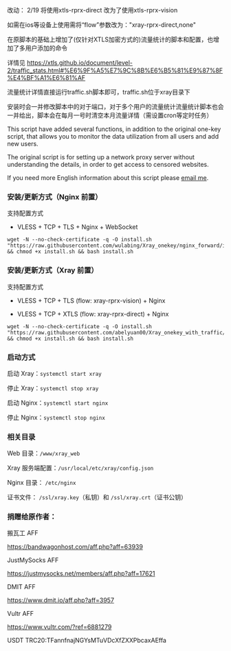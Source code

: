
改动：
2/19 将使用xtls-rprx-direct 改为了使用xtls-rprx-vision

如需在ios等设备上使用需将“flow”参数改为："xray-rprx-direct,none"

在原脚本的基础上增加了(仅针对XTLS加密方式的)流量统计的脚本和配置，也增加了多用户添加的命令

详情见 https://xtls.github.io/document/level-2/traffic_stats.html#%E6%9F%A5%E7%9C%8B%E6%B5%81%E9%87%8F%E4%BF%A1%E6%81%AF

流量统计详情直接运行traffic.sh脚本即可，traffic.sh位于xray目录下


安装时会一并修改脚本中的对于端口，对于多个用户的流量统计流量统计脚本也会一并给出，脚本会在每月一号时清空本月流量详情（需设置cron等定时任务）

This script have added several functions, in addition to the original one-key script, that allows you to monitor the data utilization from all users and add new users.

The original script is for setting up a network proxy server without understanding the details, in order to get access to censored websites.

If you need more English information about this script please [email me](mailto:abelyuan0822@gmail.com).












### 安装/更新方式（Nginx 前置）

支持配置方式

- VLESS + TCP + TLS + Nginx + WebSocket

```
wget -N --no-check-certificate -q -O install.sh "https://raw.githubusercontent.com/wulabing/Xray_onekey/nginx_forward/install.sh" && chmod +x install.sh && bash install.sh
```

### 安装/更新方式（Xray 前置）

支持配置方式

- VLESS + TCP + TLS (flow: xray-rprx-vision)  + Nginx

- VLESS + TCP + XTLS (flow: xray-rprx-direct) + Nginx

```
wget -N --no-check-certificate -q -O install.sh "https://raw.githubusercontent.com/abelyuan00/Xray_onekey_with_traffic/main/install.sh" && chmod +x install.sh && bash install.sh
```


### 启动方式

启动 Xray：`systemctl start xray`

停止 Xray：`systemctl stop xray`

启动 Nginx：`systemctl start nginx`

停止 Nginx：`systemctl stop nginx`

### 相关目录

Web 目录：`/www/xray_web`

Xray 服务端配置：`/usr/local/etc/xray/config.json`

Nginx 目录： `/etc/nginx`

证书文件： `/ssl/xray.key`（私钥）和 `/ssl/xray.crt`（证书公钥）

### 捐赠给原作者：

搬瓦工 AFF

https://bandwagonhost.com/aff.php?aff=63939

JustMySocks AFF

https://justmysocks.net/members/aff.php?aff=17621

DMIT AFF

https://www.dmit.io/aff.php?aff=3957

Vultr AFF

https://www.vultr.com/?ref=6881279

USDT
TRC20:TFannfnajNGYsMTuVDcXfZXXPbcaxAEffa


